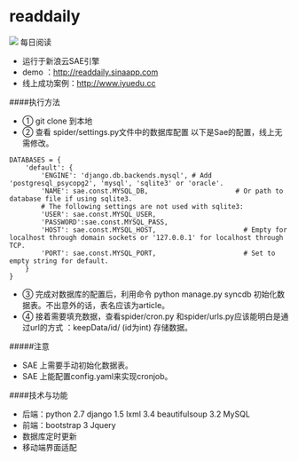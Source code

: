 readdaily
========
<img src="http://readdaily.sinaapp.com/favicon.ico"/> 每日阅读

- 运行于新浪云SAE引擎
- demo ：http://readdaily.sinaapp.com
- 线上成功案例：http://www.iyuedu.cc

####执行方法

- ①  git clone 到本地
- ②  查看 spider/settings.py文件中的数据库配置
   以下是Sae的配置，线上无需修改。
```
DATABASES = {
    'default': {
        'ENGINE': 'django.db.backends.mysql', # Add 'postgresql_psycopg2', 'mysql', 'sqlite3' or 'oracle'.
        'NAME': sae.const.MYSQL_DB,                      # Or path to database file if using sqlite3.
        # The following settings are not used with sqlite3:
        'USER': sae.const.MYSQL_USER,
        'PASSWORD':sae.const.MYSQL_PASS,
        'HOST': sae.const.MYSQL_HOST,                      # Empty for localhost through domain sockets or '127.0.0.1' for localhost through TCP.
        'PORT': sae.const.MYSQL_PORT,                      # Set to empty string for default.
    }
}
```
- ③ 完成对数据库的配置后，利用命令 python manage.py syncdb 初始化数据表。不出意外的话，表名应该为article。
- ④ 接着需要填充数据，查看spider/cron.py 和spider/urls.py应该能明白是通过url的方式 ：keepData/id/ (id为int) 存储数据。

#####注意
- SAE 上需要手动初始化数据表。
- SAE 上能配置config.yaml来实现cronjob。

####技术与功能
- 后端：python 2.7 django 1.5 lxml 3.4 beautifulsoup 3.2 MySQL 
- 前端：bootstrap 3 Jquery 
- 数据库定时更新
- 移动端界面适配
